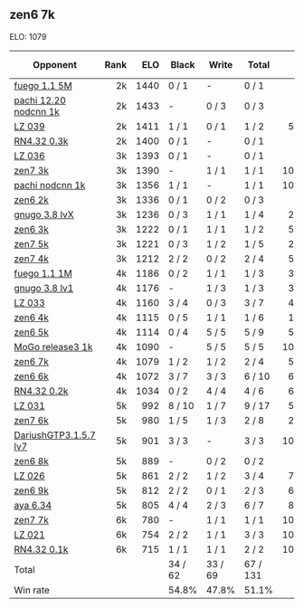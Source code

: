 ## zen6 7k ##

ELO: 1079

Opponent | Rank | ELO | Black | Write | Total | Win rate
---------|-----:|----:|-------|-------|-------|-------:
[fuego 1.1 5M](fuego%201.1%205M.md) | 2k | 1440 | 0 / 1 | - | 0 / 1 | 0.0%
[pachi 12.20 nodcnn 1k](pachi%2012.20%20nodcnn%201k.md) | 2k | 1433 | - | 0 / 3 | 0 / 3 | 0.0%
[LZ 039](LZ%20039.md) | 2k | 1411 | 1 / 1 | 0 / 1 | 1 / 2 | 50.0%
[RN4.32 0.3k](RN4.32%200.3k.md) | 2k | 1400 | 0 / 1 | - | 0 / 1 | 0.0%
[LZ 036](LZ%20036.md) | 3k | 1393 | 0 / 1 | - | 0 / 1 | 0.0%
[zen7 3k](zen7%203k.md) | 3k | 1390 | - | 1 / 1 | 1 / 1 | 100.0%
[pachi nodcnn 1k](pachi%20nodcnn%201k.md) | 3k | 1356 | 1 / 1 | - | 1 / 1 | 100.0%
[zen6 2k](zen6%202k.md) | 3k | 1336 | 0 / 1 | 0 / 2 | 0 / 3 | 0.0%
[gnugo 3.8 lvX](gnugo%203.8%20lvX.md) | 3k | 1236 | 0 / 3 | 1 / 1 | 1 / 4 | 25.0%
[zen6 3k](zen6%203k.md) | 3k | 1222 | 0 / 1 | 1 / 1 | 1 / 2 | 50.0%
[zen7 5k](zen7%205k.md) | 3k | 1221 | 0 / 3 | 1 / 2 | 1 / 5 | 20.0%
[zen7 4k](zen7%204k.md) | 3k | 1212 | 2 / 2 | 0 / 2 | 2 / 4 | 50.0%
[fuego 1.1 1M](fuego%201.1%201M.md) | 4k | 1186 | 0 / 2 | 1 / 1 | 1 / 3 | 33.3%
[gnugo 3.8 lv1](gnugo%203.8%20lv1.md) | 4k | 1176 | - | 1 / 3 | 1 / 3 | 33.3%
[LZ 033](LZ%20033.md) | 4k | 1160 | 3 / 4 | 0 / 3 | 3 / 7 | 42.9%
[zen6 4k](zen6%204k.md) | 4k | 1115 | 0 / 5 | 1 / 1 | 1 / 6 | 16.7%
[zen6 5k](zen6%205k.md) | 4k | 1114 | 0 / 4 | 5 / 5 | 5 / 9 | 55.6%
[MoGo release3 1k](MoGo%20release3%201k.md) | 4k | 1090 | - | 5 / 5 | 5 / 5 | 100.0%
[zen6 7k](zen6%207k.md) | 4k | 1079 | 1 / 2 | 1 / 2 | 2 / 4 | 50.0%
[zen6 6k](zen6%206k.md) | 4k | 1072 | 3 / 7 | 3 / 3 | 6 / 10 | 60.0%
[RN4.32 0.2k](RN4.32%200.2k.md) | 4k | 1034 | 0 / 2 | 4 / 4 | 4 / 6 | 66.7%
[LZ 031](LZ%20031.md) | 5k | 992 | 8 / 10 | 1 / 7 | 9 / 17 | 52.9%
[zen7 6k](zen7%206k.md) | 5k | 980 | 1 / 5 | 1 / 3 | 2 / 8 | 25.0%
[DariushGTP3.1.5.7 lv7](DariushGTP3.1.5.7%20lv7.md) | 5k | 901 | 3 / 3 | - | 3 / 3 | 100.0%
[zen6 8k](zen6%208k.md) | 5k | 889 | - | 0 / 2 | 0 / 2 | 0.0%
[LZ 026](LZ%20026.md) | 5k | 861 | 2 / 2 | 1 / 2 | 3 / 4 | 75.0%
[zen6 9k](zen6%209k.md) | 5k | 812 | 2 / 2 | 0 / 1 | 2 / 3 | 66.7%
[aya 6.34](aya%206.34.md) | 5k | 805 | 4 / 4 | 2 / 3 | 6 / 7 | 85.7%
[zen7 7k](zen7%207k.md) | 6k | 780 | - | 1 / 1 | 1 / 1 | 100.0%
[LZ 021](LZ%20021.md) | 6k | 754 | 2 / 2 | 1 / 1 | 3 / 3 | 100.0%
[RN4.32 0.1k](RN4.32%200.1k.md) | 6k | 715 | 1 / 1 | 1 / 1 | 2 / 2 | 100.0%
Total | | | 34 / 62 | 33 / 69 | 67 / 131 | 
Win rate| | | 54.8% | 47.8% | 51.1% | 
